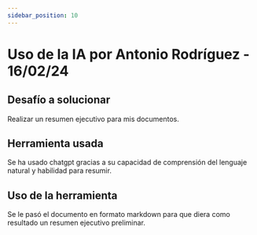 ```yaml
---
sidebar_position: 10
---
```


# Uso de la IA por Antonio Rodríguez - 16/02/24

## Desafío a solucionar

Realizar un resumen ejecutivo para mis documentos.

## Herramienta usada

Se ha usado chatgpt gracias a su capacidad de comprensión del lenguaje natural y habilidad para resumir.

## Uso de la herramienta

Se le pasó el documento en formato markdown para que diera como resultado un resumen ejecutivo preliminar.

